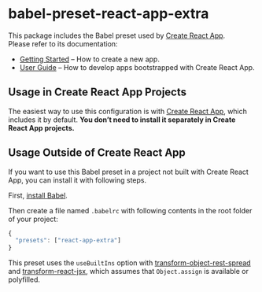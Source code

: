 # babel-preset-react-app-extra

This package includes the Babel preset used by [Create React App](https://github.com/viankakrisna/create-react-app-extra).<br>
Please refer to its documentation:

* [Getting Started](https://github.com/viankakrisna/create-react-app-extra/blob/master/README.md#getting-started) – How to create a new app.
* [User Guide](https://github.com/viankakrisna/create-react-app-extra/blob/master/packages/react-scripts-extra/template/README.md) – How to develop apps bootstrapped with Create React App.

## Usage in Create React App Projects

The easiest way to use this configuration is with [Create React App](https://github.com/viankakrisna/create-react-app-extra), which includes it by default. **You don’t need to install it separately in Create React App projects.**

## Usage Outside of Create React App

If you want to use this Babel preset in a project not built with Create React App, you can install it with following steps.

First, [install Babel](https://babeljs.io/docs/setup/).

Then create a file named `.babelrc` with following contents in the root folder of your project:

  ```js
  {
    "presets": ["react-app-extra"]
  }
  ```

This preset uses the `useBuiltIns` option with [transform-object-rest-spread](http://babeljs.io/docs/plugins/transform-object-rest-spread/) and [transform-react-jsx](http://babeljs.io/docs/plugins/transform-react-jsx/), which assumes that `Object.assign` is available or polyfilled.
